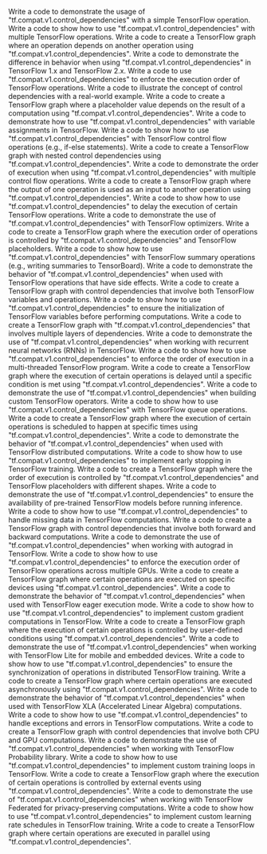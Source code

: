 Write a code to demonstrate the usage of "tf.compat.v1.control_dependencies" with a simple TensorFlow operation.
Write a code to show how to use "tf.compat.v1.control_dependencies" with multiple TensorFlow operations.
Write a code to create a TensorFlow graph where an operation depends on another operation using "tf.compat.v1.control_dependencies".
Write a code to demonstrate the difference in behavior when using "tf.compat.v1.control_dependencies" in TensorFlow 1.x and TensorFlow 2.x.
Write a code to use "tf.compat.v1.control_dependencies" to enforce the execution order of TensorFlow operations.
Write a code to illustrate the concept of control dependencies with a real-world example.
Write a code to create a TensorFlow graph where a placeholder value depends on the result of a computation using "tf.compat.v1.control_dependencies".
Write a code to demonstrate how to use "tf.compat.v1.control_dependencies" with variable assignments in TensorFlow.
Write a code to show how to use "tf.compat.v1.control_dependencies" with TensorFlow control flow operations (e.g., if-else statements).
Write a code to create a TensorFlow graph with nested control dependencies using "tf.compat.v1.control_dependencies".
Write a code to demonstrate the order of execution when using "tf.compat.v1.control_dependencies" with multiple control flow operations.
Write a code to create a TensorFlow graph where the output of one operation is used as an input to another operation using "tf.compat.v1.control_dependencies".
Write a code to show how to use "tf.compat.v1.control_dependencies" to delay the execution of certain TensorFlow operations.
Write a code to demonstrate the use of "tf.compat.v1.control_dependencies" with TensorFlow optimizers.
Write a code to create a TensorFlow graph where the execution order of operations is controlled by "tf.compat.v1.control_dependencies" and TensorFlow placeholders.
Write a code to show how to use "tf.compat.v1.control_dependencies" with TensorFlow summary operations (e.g., writing summaries to TensorBoard).
Write a code to demonstrate the behavior of "tf.compat.v1.control_dependencies" when used with TensorFlow operations that have side effects.
Write a code to create a TensorFlow graph with control dependencies that involve both TensorFlow variables and operations.
Write a code to show how to use "tf.compat.v1.control_dependencies" to ensure the initialization of TensorFlow variables before performing computations.
Write a code to create a TensorFlow graph with "tf.compat.v1.control_dependencies" that involves multiple layers of dependencies.
Write a code to demonstrate the use of "tf.compat.v1.control_dependencies" when working with recurrent neural networks (RNNs) in TensorFlow.
Write a code to show how to use "tf.compat.v1.control_dependencies" to enforce the order of execution in a multi-threaded TensorFlow program.
Write a code to create a TensorFlow graph where the execution of certain operations is delayed until a specific condition is met using "tf.compat.v1.control_dependencies".
Write a code to demonstrate the use of "tf.compat.v1.control_dependencies" when building custom TensorFlow operators.
Write a code to show how to use "tf.compat.v1.control_dependencies" with TensorFlow queue operations.
Write a code to create a TensorFlow graph where the execution of certain operations is scheduled to happen at specific times using "tf.compat.v1.control_dependencies".
Write a code to demonstrate the behavior of "tf.compat.v1.control_dependencies" when used with TensorFlow distributed computations.
Write a code to show how to use "tf.compat.v1.control_dependencies" to implement early stopping in TensorFlow training.
Write a code to create a TensorFlow graph where the order of execution is controlled by "tf.compat.v1.control_dependencies" and TensorFlow placeholders with different shapes.
Write a code to demonstrate the use of "tf.compat.v1.control_dependencies" to ensure the availability of pre-trained TensorFlow models before running inference.
Write a code to show how to use "tf.compat.v1.control_dependencies" to handle missing data in TensorFlow computations.
Write a code to create a TensorFlow graph with control dependencies that involve both forward and backward computations.
Write a code to demonstrate the use of "tf.compat.v1.control_dependencies" when working with autograd in TensorFlow.
Write a code to show how to use "tf.compat.v1.control_dependencies" to enforce the execution order of TensorFlow operations across multiple GPUs.
Write a code to create a TensorFlow graph where certain operations are executed on specific devices using "tf.compat.v1.control_dependencies".
Write a code to demonstrate the behavior of "tf.compat.v1.control_dependencies" when used with TensorFlow eager execution mode.
Write a code to show how to use "tf.compat.v1.control_dependencies" to implement custom gradient computations in TensorFlow.
Write a code to create a TensorFlow graph where the execution of certain operations is controlled by user-defined conditions using "tf.compat.v1.control_dependencies".
Write a code to demonstrate the use of "tf.compat.v1.control_dependencies" when working with TensorFlow Lite for mobile and embedded devices.
Write a code to show how to use "tf.compat.v1.control_dependencies" to ensure the synchronization of operations in distributed TensorFlow training.
Write a code to create a TensorFlow graph where certain operations are executed asynchronously using "tf.compat.v1.control_dependencies".
Write a code to demonstrate the behavior of "tf.compat.v1.control_dependencies" when used with TensorFlow XLA (Accelerated Linear Algebra) computations.
Write a code to show how to use "tf.compat.v1.control_dependencies" to handle exceptions and errors in TensorFlow computations.
Write a code to create a TensorFlow graph with control dependencies that involve both CPU and GPU computations.
Write a code to demonstrate the use of "tf.compat.v1.control_dependencies" when working with TensorFlow Probability library.
Write a code to show how to use "tf.compat.v1.control_dependencies" to implement custom training loops in TensorFlow.
Write a code to create a TensorFlow graph where the execution of certain operations is controlled by external events using "tf.compat.v1.control_dependencies".
Write a code to demonstrate the use of "tf.compat.v1.control_dependencies" when working with TensorFlow Federated for privacy-preserving computations.
Write a code to show how to use "tf.compat.v1.control_dependencies" to implement custom learning rate schedules in TensorFlow training.
Write a code to create a TensorFlow graph where certain operations are executed in parallel using "tf.compat.v1.control_dependencies".
